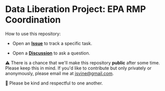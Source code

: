 # Data Liberation Project: EPA RMP Coordination

How to use this repository:

- Open an [__Issue__](https://github.com/data-liberation-project/epa-rmp-coordination/issues) to track a specific task.

- Open a [__Discussion__](https://github.com/data-liberation-project/epa-rmp-coordination/discussions) to ask a question.

⚠️  There is a chance that we'll make this repository __public__ after some time. Please keep this in mind. If you'd like to contribute but only privately or anonymously, please email me at jsvine@gmail.com.

🌱 Please be kind and respectful to one another.

